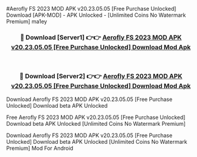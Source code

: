 #Aerofly FS 2023 MOD APK v20.23.05.05 [Free Purchase Unlocked] Download [APK-MOD] - APK Unlocked - [Unlimited Coins No Watermark Premium] ma1ey



<div align="center">

<h3>🔴 Download [Server1] 👉👉 <a href="https://momento.my/?title=Aerofly_FS_2023_MOD_APK_v20.23.05.05_[Free_Purchase_Unlocked]_Download">Aerofly FS 2023 MOD APK v20.23.05.05 [Free Purchase Unlocked] Download Mod Apk</a></h3><br>

<h3>🔴 Download [Server2] 👉👉 <a href="https://momento.my/?title=Aerofly_FS_2023_MOD_APK_v20.23.05.05_[Free_Purchase_Unlocked]_Download">Aerofly FS 2023 MOD APK v20.23.05.05 [Free Purchase Unlocked] Download Mod Apk</a></h3>
</div>



Download Aerofly FS 2023 MOD APK v20.23.05.05 [Free Purchase Unlocked] Download beta APK Unlocked

Free Aerofly FS 2023 MOD APK v20.23.05.05 [Free Purchase Unlocked] Download beta APK Unlocked [Unlimited Coins No Watermark Premium]

Download Aerofly FS 2023 MOD APK v20.23.05.05 [Free Purchase Unlocked] Download beta APK Unlocked [Unlimited Coins No Watermark Premium] Mod For Android
